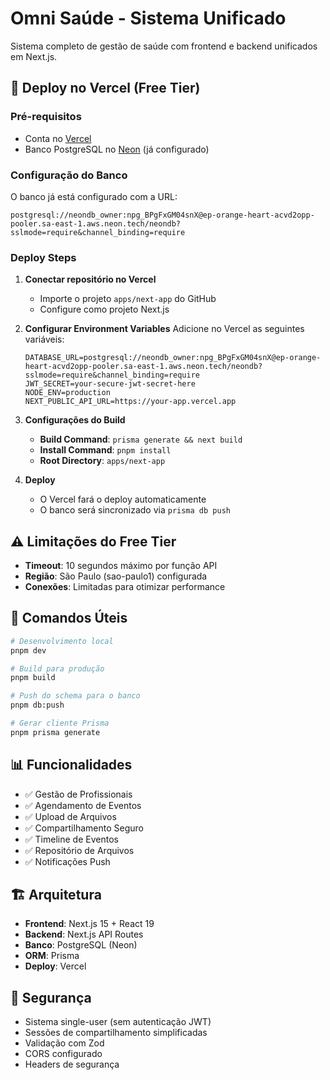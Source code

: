 # Omni Saúde - Sistema Unificado

Sistema completo de gestão de saúde com frontend e backend unificados em Next.js.

## 🚀 Deploy no Vercel (Free Tier)

### Pré-requisitos

- Conta no [Vercel](https://vercel.com)
- Banco PostgreSQL no [Neon](https://neon.tech) (já configurado)

### Configuração do Banco

O banco já está configurado com a URL:

```
postgresql://neondb_owner:npg_BPgFxGM04snX@ep-orange-heart-acvd2opp-pooler.sa-east-1.aws.neon.tech/neondb?sslmode=require&channel_binding=require
```

### Deploy Steps

1. **Conectar repositório no Vercel**

   - Importe o projeto `apps/next-app` do GitHub
   - Configure como projeto Next.js

2. **Configurar Environment Variables**
   Adicione no Vercel as seguintes variáveis:

   ```env
   DATABASE_URL=postgresql://neondb_owner:npg_BPgFxGM04snX@ep-orange-heart-acvd2opp-pooler.sa-east-1.aws.neon.tech/neondb?sslmode=require&channel_binding=require
   JWT_SECRET=your-secure-jwt-secret-here
   NODE_ENV=production
   NEXT_PUBLIC_API_URL=https://your-app.vercel.app
   ```

3. **Configurações do Build**

   - **Build Command**: `prisma generate && next build`
   - **Install Command**: `pnpm install`
   - **Root Directory**: `apps/next-app`

4. **Deploy**
   - O Vercel fará o deploy automaticamente
   - O banco será sincronizado via `prisma db push`

## ⚠️ Limitações do Free Tier

- **Timeout**: 10 segundos máximo por função API
- **Região**: São Paulo (sao-paulo1) configurada
- **Conexões**: Limitadas para otimizar performance

## 🔧 Comandos Úteis

```bash
# Desenvolvimento local
pnpm dev

# Build para produção
pnpm build

# Push do schema para o banco
pnpm db:push

# Gerar cliente Prisma
pnpm prisma generate
```

## 📊 Funcionalidades

- ✅ Gestão de Profissionais
- ✅ Agendamento de Eventos
- ✅ Upload de Arquivos
- ✅ Compartilhamento Seguro
- ✅ Timeline de Eventos
- ✅ Repositório de Arquivos
- ✅ Notificações Push

## 🏗️ Arquitetura

- **Frontend**: Next.js 15 + React 19
- **Backend**: Next.js API Routes
- **Banco**: PostgreSQL (Neon)
- **ORM**: Prisma
- **Deploy**: Vercel

## 🔐 Segurança

- Sistema single-user (sem autenticação JWT)
- Sessões de compartilhamento simplificadas
- Validação com Zod
- CORS configurado
- Headers de segurança
